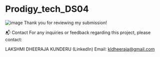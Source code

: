 # Prodigy_tech_DS04
![image](https://github.com/Dheerajak05/Prodigy_tech_DS_04/assets/170223467/c6df48de-cc80-417a-a3c1-567a0fe9fbb3)
Thank you for reviewing my submission!

📬 Contact For any inquiries or feedback regarding this project, please contact:

LAKSHMI DHEERAJA KUNDERU (LinkedIn) Email: kldheeraja@gmail.com
